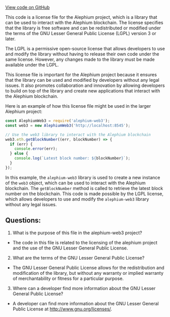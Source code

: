 [View code on GitHub](https://github.com/alephium/alephium-web3/packages/web3-wallet/configs/header.js)

This code is a license file for the Alephium project, which is a library that can be used to interact with the Alephium blockchain. The license specifies that the library is free software and can be redistributed or modified under the terms of the GNU Lesser General Public License (LGPL) version 3 or later.

The LGPL is a permissive open-source license that allows developers to use and modify the library without having to release their own code under the same license. However, any changes made to the library must be made available under the LGPL.

This license file is important for the Alephium project because it ensures that the library can be used and modified by developers without any legal issues. It also promotes collaboration and innovation by allowing developers to build on top of the library and create new applications that interact with the Alephium blockchain.

Here is an example of how this license file might be used in the larger Alephium project:

```javascript
const AlephiumWeb3 = require('alephium-web3');
const web3 = new AlephiumWeb3('http://localhost:8545');

// Use the web3 library to interact with the Alephium blockchain
web3.eth.getBlockNumber((err, blockNumber) => {
  if (err) {
    console.error(err);
  } else {
    console.log(`Latest block number: ${blockNumber}`);
  }
});
```

In this example, the `alephium-web3` library is used to create a new instance of the `web3` object, which can be used to interact with the Alephium blockchain. The `getBlockNumber` method is called to retrieve the latest block number on the blockchain. This code is made possible by the LGPL license, which allows developers to use and modify the `alephium-web3` library without any legal issues.
## Questions: 
 1. What is the purpose of this file in the alephium-web3 project?
- The code in this file is related to the licensing of the alephium project and the use of the GNU Lesser General Public License.

2. What are the terms of the GNU Lesser General Public License?
- The GNU Lesser General Public License allows for the redistribution and modification of the library, but without any warranty or implied warranty of merchantability or fitness for a particular purpose.

3. Where can a developer find more information about the GNU Lesser General Public License?
- A developer can find more information about the GNU Lesser General Public License at <http://www.gnu.org/licenses/>.